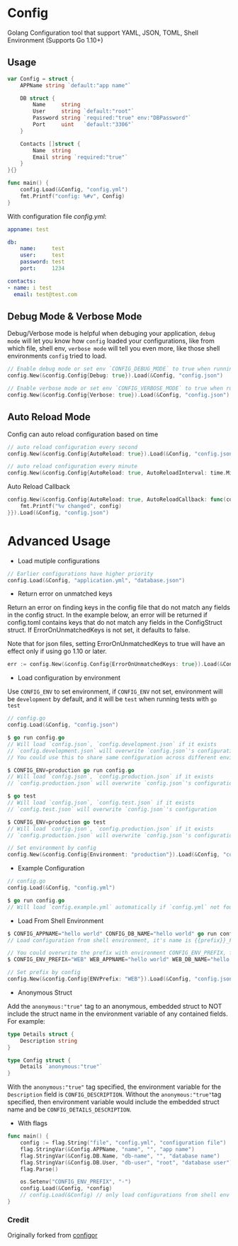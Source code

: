 # Config

Golang Configuration tool that support YAML, JSON, TOML, Shell Environment (Supports Go 1.10+)

## Usage

```go
var Config = struct {
	APPName string `default:"app name"`

	DB struct {
		Name     string
		User     string `default:"root"`
		Password string `required:"true" env:"DBPassword"`
		Port     uint   `default:"3306"`
	}

	Contacts []struct {
		Name  string
		Email string `required:"true"`
	}
}{}

func main() {
	config.Load(&Config, "config.yml")
	fmt.Printf("config: %#v", Config)
}
```

With configuration file *config.yml*:

```yaml
appname: test

db:
    name:     test
    user:     test
    password: test
    port:     1234

contacts:
- name: i test
  email: test@test.com
```

## Debug Mode & Verbose Mode

Debug/Verbose mode is helpful when debuging your application, `debug mode` will let you know how `config` loaded your configurations, like from which file, shell env, `verbose mode` will tell you even more, like those shell environments `config` tried to load.

```go
// Enable debug mode or set env `CONFIG_DEBUG_MODE` to true when running your application
config.New(&config.Config{Debug: true}).Load(&Config, "config.json")

// Enable verbose mode or set env `CONFIG_VERBOSE_MODE` to true when running your application
config.New(&config.Config{Verbose: true}).Load(&Config, "config.json")
```

## Auto Reload Mode

Config can auto reload configuration based on time

```go
// auto reload configuration every second
config.New(&config.Config{AutoReload: true}).Load(&Config, "config.json")

// auto reload configuration every minute
config.New(&config.Config{AutoReload: true, AutoReloadInterval: time.Minute}).Load(&Config, "config.json")
```

Auto Reload Callback

```go
config.New(&config.Config{AutoReload: true, AutoReloadCallback: func(config interface{}) {
    fmt.Printf("%v changed", config)
}}).Load(&Config, "config.json")
```

# Advanced Usage

* Load mutiple configurations

```go
// Earlier configurations have higher priority
config.Load(&Config, "application.yml", "database.json")
```

* Return error on unmatched keys

Return an error on finding keys in the config file that do not match any fields in the config struct.
In the example below, an error will be returned if config.toml contains keys that do not match any fields in the ConfigStruct struct.
If ErrorOnUnmatchedKeys is not set, it defaults to false.

Note that for json files, setting ErrorOnUnmatchedKeys to true will have an effect only if using go 1.10 or later.

```go
err := config.New(&config.Config{ErrorOnUnmatchedKeys: true}).Load(&ConfigStruct, "config.toml")
```

* Load configuration by environment

Use `CONFIG_ENV` to set environment, if `CONFIG_ENV` not set, environment will be `development` by default, and it will be `test` when running tests with `go test`

```go
// config.go
config.Load(&Config, "config.json")

$ go run config.go
// Will load `config.json`, `config.development.json` if it exists
// `config.development.json` will overwrite `config.json`'s configuration
// You could use this to share same configuration across different environments

$ CONFIG_ENV=production go run config.go
// Will load `config.json`, `config.production.json` if it exists
// `config.production.json` will overwrite `config.json`'s configuration

$ go test
// Will load `config.json`, `config.test.json` if it exists
// `config.test.json` will overwrite `config.json`'s configuration

$ CONFIG_ENV=production go test
// Will load `config.json`, `config.production.json` if it exists
// `config.production.json` will overwrite `config.json`'s configuration
```

```go
// Set environment by config
config.New(&config.Config{Environment: "production"}).Load(&Config, "config.json")
```

* Example Configuration

```go
// config.go
config.Load(&Config, "config.yml")

$ go run config.go
// Will load `config.example.yml` automatically if `config.yml` not found and print warning message
```

* Load From Shell Environment

```go
$ CONFIG_APPNAME="hello world" CONFIG_DB_NAME="hello world" go run config.go
// Load configuration from shell environment, it's name is {{prefix}}_FieldName
```

```go
// You could overwrite the prefix with environment CONFIG_ENV_PREFIX, for example:
$ CONFIG_ENV_PREFIX="WEB" WEB_APPNAME="hello world" WEB_DB_NAME="hello world" go run config.go

// Set prefix by config
config.New(&config.Config{ENVPrefix: "WEB"}).Load(&Config, "config.json")
```

* Anonymous Struct

Add the `anonymous:"true"` tag to an anonymous, embedded struct to NOT include the struct name in the environment
variable of any contained fields.  For example:

```go
type Details struct {
	Description string
}

type Config struct {
	Details `anonymous:"true"`
}
```

With the `anonymous:"true"` tag specified, the environment variable for the `Description` field is `CONFIG_DESCRIPTION`.
Without the `anonymous:"true"`tag specified, then environment variable would include the embedded struct name and be `CONFIG_DETAILS_DESCRIPTION`.

* With flags

```go
func main() {
	config := flag.String("file", "config.yml", "configuration file")
	flag.StringVar(&Config.APPName, "name", "", "app name")
	flag.StringVar(&Config.DB.Name, "db-name", "", "database name")
	flag.StringVar(&Config.DB.User, "db-user", "root", "database user")
	flag.Parse()

	os.Setenv("CONFIG_ENV_PREFIX", "-")
	config.Load(&Config, *config)
	// config.Load(&Config) // only load configurations from shell env & flag
}
```

### Credit
Originally forked from [configor](https://github.com/jinzhu/configor)

